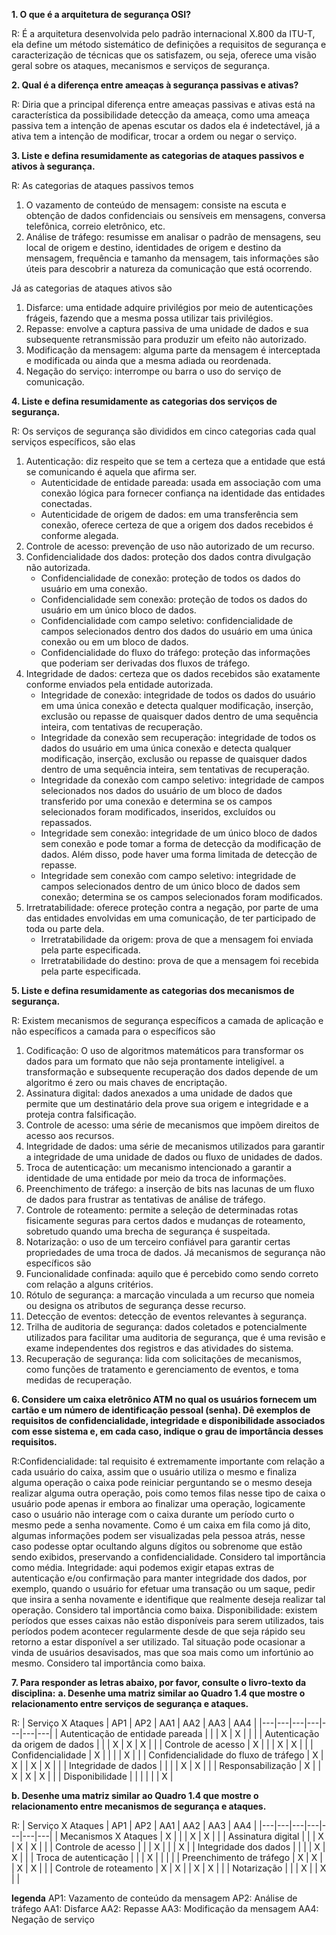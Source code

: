 **1. O que é a arquitetura de segurança OSI?**

R: É a arquitetura desenvolvida pelo padrão internacional X.800 da ITU-T, ela define um método sistemático de definições a requisitos de segurança e caracterização de técnicas que os satisfazem, ou seja, oferece uma visão geral sobre os ataques, mecanismos e serviços de segurança.

**2. Qual é a diferença entre ameaças à segurança passivas e ativas?**

R: Diria que a principal diferença entre ameaças passivas e ativas está na característica da possibilidade detecção da ameaça, como uma ameaça passiva tem a intenção de apenas escutar os dados ela é indetectável, já a ativa tem a intenção de modificar, trocar a ordem ou negar o serviço.

**3. Liste e defina resumidamente as categorias de ataques passivos e ativos à segurança.**

R: As categorias de ataques passivos temos
1. O vazamento de conteúdo de mensagem: consiste na escuta e obtenção de dados confidenciais ou sensíveis em mensagens, conversa telefônica, correio eletrônico, etc.
2. Análise de tráfego: resumisse em analisar o padrão de mensagens, seu local de origem e destino, identidades de origem e destino da mensagem, frequência e tamanho da mensagem, tais informações são úteis para descobrir a natureza da comunicação que está ocorrendo.

Já as categorias de ataques ativos são
1. Disfarce: uma entidade adquire privilégios por meio de autenticações frágeis, fazendo que a mesma possa utilizar tais privilégios.
2. Repasse: envolve a captura passiva de uma unidade de dados e sua subsequente retransmissão para produzir um efeito não autorizado.
3. Modificação da mensagem: alguma parte da mensagem é interceptada e modificada ou ainda que a mesma adiada ou reordenada.
4. Negação do serviço: interrompe ou barra o uso do serviço de comunicação.

**4. Liste e defina resumidamente as categorias dos serviços de segurança.**

R: Os serviços de segurança são divididos em cinco categorias cada qual serviços específicos, são elas
1. Autenticação: diz respeito que se tem a certeza que a entidade que está se comunicando é aquela que afirma ser.
    - Autenticidade de entidade pareada: usada em associação com uma conexão lógica para fornecer confiança na identidade das entidades conectadas.
    - Autenticidade de origem de dados: em uma transferência sem conexão, oferece certeza de que a origem dos dados recebidos é conforme alegada.
2. Controle de acesso: prevenção de uso não autorizado de um recurso.
3. Confidencialidade dos dados: proteção dos dados contra divulgação não
autorizada.
    - Confidencialidade de conexão: proteção de todos os dados do usuário em uma conexão.
    - Confidencialidade sem conexão: proteção de todos os dados do usuário em um único bloco de dados.
    - Confidencialidade com campo seletivo: confidencialidade de campos selecionados dentro dos dados do usuário em uma única conexão ou em um bloco de dados.
    - Confidencialidade do fluxo do tráfego: proteção das informações que poderiam ser derivadas dos fluxos de tráfego.
4. Integridade de dados: certeza que os dados recebidos são exatamente conforme enviados pela entidade autorizada.
    - Integridade de conexão: integridade de todos os dados do usuário em uma única conexão e detecta qualquer modificação, inserção, exclusão ou repasse de quaisquer dados dentro de uma sequência inteira, com tentativas de recuperação.
    - Integridade da conexão sem recuperação: integridade de todos os dados do usuário em uma única conexão e detecta qualquer modificação, inserção, exclusão ou repasse de quaisquer dados dentro de uma sequência inteira, sem tentativas de recuperação.
    - Integridade da conexão com campo seletivo: integridade de campos selecionados nos dados do usuário de um bloco de dados transferido por uma conexão e determina se os campos selecionados foram modificados, inseridos, excluídos ou repassados.
    - Integridade sem conexão: integridade de um único bloco de dados sem conexão e pode tomar a forma de detecção da modificação de dados. Além disso, pode haver uma forma limitada de detecção de repasse.
    - Integridade sem conexão com campo seletivo: integridade de campos selecionados dentro de um único bloco de dados sem conexão; determina se os campos selecionados foram modificados.
5. Irretratabilidade: oferece proteção contra a negação, por parte de uma das entidades envolvidas em uma comunicação, de ter participado de toda ou parte dela.
    - Irretratabilidade da origem: prova de que a mensagem foi enviada pela parte especificada.
    - Irretratabilidade do destino: prova de que a mensagem foi recebida pela parte especificada.

**5. Liste e defina resumidamente as categorias dos mecanismos de segurança.**

R: Existem mecanismos de segurança específicos a camada de aplicação e não específicos a camada para o específicos são
1. Codificação: O uso de algoritmos matemáticos para transformar os dados para um formato que não seja prontamente inteligível. a transformação e subsequente recuperação dos dados depende de um algoritmo é zero ou mais chaves de encriptação.
2. Assinatura digital: dados anexados a uma unidade de dados que permite que um destinatário dela prove sua origem e integridade e a proteja contra falsificação.
3. Controle de acesso: uma série de mecanismos que impõem direitos de acesso aos recursos.
4. Integridade de dados: uma série de mecanismos utilizados para garantir a integridade de uma unidade de dados ou fluxo de unidades de dados.
5. Troca de autenticação: um mecanismo intencionado a garantir a identidade de uma entidade por meio da troca de informações.
6. Preenchimento de tráfego: a inserção de bits nas lacunas de um fluxo de dados para frustrar as tentativas de análise de tráfego.
7. Controle de roteamento: permite a seleção de determinadas rotas fisicamente seguras para certos dados e mudanças de roteamento, sobretudo quando uma brecha de segurança é suspeitada.
8. Notarização: o uso de um terceiro confiável para garantir certas propriedades de uma troca de dados. 
Já mecanismos de segurança não específicos são
1. Funcionalidade confinada: aquilo que é percebido como sendo correto com relação a alguns critérios.
2. Rótulo de segurança: a marcação vinculada a um recurso que nomeia ou designa os atributos de segurança desse recurso.
3. Detecção de eventos: detecção de eventos relevantes à segurança.
4. Trilha de auditoria de segurança: dados coletados e potencialmente utilizados para facilitar uma auditoria de segurança, que é uma revisão e exame independentes dos registros e das atividades do sistema.
5. Recuperação de segurança: lida com solicitações de mecanismos, como funções de tratamento e gerenciamento de eventos, e toma medidas de recuperação.

**6. Considere um caixa eletrônico ATM no qual os usuários fornecem um cartão e um número de identificação pessoal (senha). Dê exemplos de requisitos de confidencialidade, integridade e disponibilidade associados com esse sistema e, em cada caso, indique o grau de importância desses requisitos.**

R:Confidencialidade: tal requisito é extremamente importante com relação a cada usuário do caixa, assim que o usuário utiliza o mesmo e finaliza alguma operação o caixa pode reiniciar perguntando se o mesmo deseja realizar alguma outra operação, pois como temos filas nesse tipo de caixa o usuário pode apenas ir embora ao finalizar uma operação, logicamente caso o usuário não interage com o caixa durante um período curto o mesmo pede a senha novamente. Como é um caixa em fila como já dito, algumas
informações podem ser visualizadas pela pessoa atrás, nesse caso podesse optar ocultando alguns dígitos ou sobrenome que estão sendo exibidos, preservando a confidencialidade. Considero tal importância como média.
Integridade: aqui podemos exigir etapas extras de autenticação e/ou confirmação para manter integridade dos dados, por exemplo, quando o usuário for efetuar uma transação ou um saque, pedir que insira a senha novamente e identifique que realmente deseja realizar tal operação. Considero tal importância como baixa.
Disponibilidade: existem períodos que esses caixas não estão disponíveis para serem utilizados, tais períodos podem acontecer regularmente desde de que seja rápido seu retorno a estar disponível a ser utilizado. Tal situação pode ocasionar a vinda de usuários desavisados, mas que soa mais como um infortúnio ao mesmo. Considero tal importância como baixa.

**7. Para responder as letras abaixo, por favor, consulte o livro-texto da disciplina:**
**a. Desenhe uma matriz similar ao Quadro 1.4 que mostre o relacionamento entre serviços de segurança e ataques.**

R:
| Serviço X Ataques | AP1 | AP2 | AA1 | AA2 | AA3 | AA4 |
|---|---|---|---|---|---|---| 
| Autenticação de entidade pareada |  |  | X | X |  |  |
| Autenticação da origem de dados |  |  | X | X | X |  |
| Controle de acesso | X |  |  | X | X |  |
| Confidencialidade | X |  |  |  | X |  |
| Confidencialidade do fluxo de tráfego | X | X |  | X | X |  |
| Integridade de dados |  |  |  | X | X |  |
| Responsabilização | X |  | X | X | X |  |
| Disponibilidade |  |  |  |  |  | X |

**b. Desenhe uma matriz similar ao Quadro 1.4 que mostre o relacionamento entre mecanismos de segurança e ataques.**

R:
| Serviço X Ataques | AP1 | AP2 | AA1 | AA2 | AA3 | AA4 |
|---|---|---|---|---|---|---| 
| Mecanismos X Ataques | X |  |  | X | X |  |
| Assinatura digital |  |  | X | X | X |  |
| Controle de acesso |  |  | X |  |  | X |
| Integridade dos dados |  |  |  | X | X |  |
| Troca de autenticação |  |  | X |  |  |  |
| Preenchimento de tráfego | X | X |  | X | X |  |
| Controle de roteamento | X | X |  | X | X |  |
| Notarização |  |  | X |  | X |  |

**legenda**
AP1: Vazamento de conteúdo da mensagem
AP2: Análise de tráfego
AA1: Disfarce
AA2: Repasse
AA3: Modificação da mensagem
AA4: Negação de serviço
